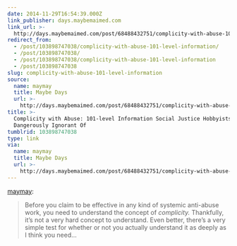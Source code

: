 ```yaml
---
date: 2014-11-29T16:54:39.000Z
link_publisher: days.maybemaimed.com
link_url: >-
  http://days.maybemaimed.com/post/68488432751/complicity-with-abuse-101-level-information
redirect_from:
  - /post/103898747038/complicity-with-abuse-101-level-information/
  - /post/103898747038/
  - /post/103898747038/complicity-with-abuse-101-level-information
  - /post/103898747038
slug: complicity-with-abuse-101-level-information
source:
  name: maymay
  title: Maybe Days
  url: >-
    http://days.maybemaimed.com/post/68488432751/complicity-with-abuse-101-level-information
title: >-
  Complicity with Abuse: 101-level Information Social Justice Hobbyists are
  Dangerously Ignorant Of
tumblrid: 103898747038
type: link
via:
  name: maymay
  title: Maybe Days
  url: >-
    http://days.maybemaimed.com/post/68488432751/complicity-with-abuse-101-level-information
---
```

<p><a href="http://days.maybemaimed.com/post/68488432751/complicity-with-abuse-101-level-information" class="tumblr_blog">maymay</a>:</p>

<blockquote><p>Before you claim to be effective in any kind of systemic anti-abuse work, you need to understand the concept of <em>complicity.</em> Thankfully, it’s not a very hard concept to understand. Even better, there’s a very simple test for whether or not you actually understand it as deeply as I think you need&hellip;</p></blockquote>

